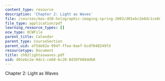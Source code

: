 ```yaml
---
content_type: resource
description: 'Chapter 2: Light as Waves'
file: /courses/mas-450-holographic-imaging-spring-2003/d01ebc2e0dc1ce68bc208d39f688ddb0_ch02lightaswaves.pdf
file_type: application/pdf
learning_resource_types: []
ocw_type: OCWFile
parent_title: Calendar
parent_type: CourseSection
parent_uid: ef5de82e-994f-ffea-6aef-bcdf048249fd
resourcetype: Document
title: ch02lightaswaves.pdf
uid: d01ebc2e-0dc1-ce68-bc20-8d39f688ddb0
---
```

Chapter 2: Light as Waves


